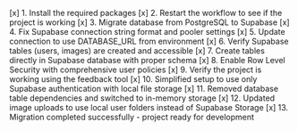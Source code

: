 [x] 1. Install the required packages
[x] 2. Restart the workflow to see if the project is working
[x] 3. Migrate database from PostgreSQL to Supabase
[x] 4. Fix Supabase connection string format and pooler settings
[x] 5. Update connection to use DATABASE_URL from environment
[x] 6. Verify Supabase tables (users, images) are created and accessible
[x] 7. Create tables directly in Supabase database with proper schema
[x] 8. Enable Row Level Security with comprehensive user policies
[x] 9. Verify the project is working using the feedback tool
[x] 10. Simplified setup to use only Supabase authentication with local file storage
[x] 11. Removed database table dependencies and switched to in-memory storage
[x] 12. Updated image uploads to use local user folders instead of Supabase Storage
[x] 13. Migration completed successfully - project ready for development